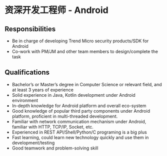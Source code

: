 # 资深开发工程师 - Android


## Responsibilities

- Be in charge of developing Trend Micro security products/SDK for Android
- Co-work with PM/JM and other team members to design/complete the task


## Qualifications

- Bachelor’s or Master’s degree in Computer Science or relevant field, and at least 3 years of experience
- Solid experience in Java, Kotlin development under Android environment
- In-depth knowledge for Android platform and overall eco-system
- Good knowledge of popular third party components under Android platform, proficient in multi-threaded development.
- Familiar with network communication mechanism under Android, familiar with HTTP, TCP/IP, Socket, etc.
- Experienced in REST API/Shell/Python/C programing is a big plus
- Fast learning, could learn new technology quickly and use them in development/testing
- Good teamwork and problem-solving skill